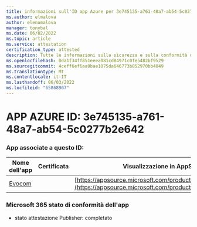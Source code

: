 ```yaml
---
title: informazioni sull'ID app Azure per 3e745135-a761-48a7-ab54-5c0277b2e642
ms.author: elmalova
author: elenamalova
manager: tonybal
ms.date: 06/02/2022
ms.topic: article
ms.service: attestation
certification_type: attested
description: Tutte le informazioni sulla sicurezza e sulla conformità disponibili per 3e745135-a761-48a7-ab54-5c0277b2e642.
ms.openlocfilehash: 0da1f34ff851eeea081cd84971c0fe5482bf9529
ms.sourcegitcommit: 4ceff6ef6aa0bae1075da646773b852970bb4049
ms.translationtype: MT
ms.contentlocale: it-IT
ms.lasthandoff: 06/03/2022
ms.locfileid: "65868907"
---
```

# <a name="azure-app-id-3e745135-a761-48a7-ab54-5c0277b2e642"></a>APP AZURE ID: 3e745135-a761-48a7-ab54-5c0277b2e642


### <a name="apps-associated-with-this-id"></a>App associate a questo ID:
| **Nome dell'app** | **Certificata** | **Visualizzazione in AppSource** |
|--------------|---------------|-----------------------|
| [Evocom](../forward/WA200002050.md) |  | [https://appsource.microsoft.com/product/office/WA200002050](https://appsource.microsoft.com/product/office/WA200002050) |

### <a name="microsoft-365-app-compliance-status"></a>Microsoft 365 stato di conformità dell'app
- stato attestazione Publisher: completato
